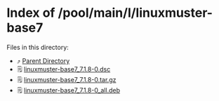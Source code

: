 
# Index of /pool/main/l/linuxmuster-base7
Files in this directory:
- ⤴ [Parent Directory](../)
- 🗒 [linuxmuster-base7_7.1.8-0.dsc](linuxmuster-base7_7.1.8-0.dsc)
- 🗒 [linuxmuster-base7_7.1.8-0.tar.gz](linuxmuster-base7_7.1.8-0.tar.gz)
- 🗒 [linuxmuster-base7_7.1.8-0_all.deb](linuxmuster-base7_7.1.8-0_all.deb)
